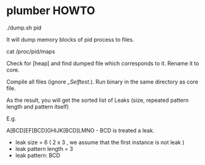 plumber HOWTO
=======

./dump.sh pid

It will dump memory blocks of pid process to files.

cat /proc/pid/maps

Check for [heap] and find dumped file which corresponds to it. Rename it to core.

Compile all files (ignore *_Selftest.*).  Run binary in the same directory as core file.

As the result, you will get the sorted list of Leaks (size, repeated pattern length and pattern itself)

E.g.

A[BCD]EF[BCD]GHIJK[BCD]LMNO - BCD is treated a leak.
- leak size = 6 ( 2 x 3 ,  we assume that the first instance is not leak )
- leak pattern length = 3
- leak pattern: BCD
